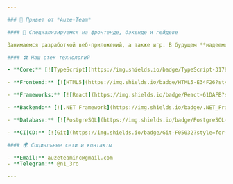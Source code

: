 ```yaml
---

### 👋 Привет от *Auze-Team*

#### 🎇 Специализируемся на фронтенде, бэкенде и гейдеве

Занимаемся разработкой веб-приложений, а также игр. В будущем **надеемся** сделать то, что поможет всем.. или хотя бы кому-то.

#### 🛠 Наш стек технологий

- **Core:** [![TypeScript](https://img.shields.io/badge/TypeScript-3178C6?style=for-the-badge&logo=TypeScript&logoColor=white)](https://www.typescriptlang.org/) [![C#](https://img.shields.io/badge/C%23-239120?style=for-the-badge&logo=c-sharp&logoColor=white)](https://docs.microsoft.com/en-us/dotnet/csharp/) [![Python](https://img.shields.io/badge/Python-3776AB?style=for-the-badge&logo=python&logoColor=white)](https://www.python.org/)

- **Frontend:** [![HTML5](https://img.shields.io/badge/HTML5-E34F26?style=for-the-badge&logo=html5&logoColor=white)](https://developer.mozilla.org/en-US/docs/Web/HTML) [![CSS3](https://img.shields.io/badge/CSS3-1572B6?style=for-the-badge&logo=css3&logoColor=white)](https://developer.mozilla.org/en-US/docs/Web/CSS) [![JavaScript](https://img.shields.io/badge/JavaScript-F7DF1E?style=for-the-badge&logo=javascript&logoColor=white)](https://developer.mozilla.org/en-US/docs/Web/JavaScript) [![Axios](https://img.shields.io/badge/Axios-5A29E4?style=for-the-badge&logo=axios&logoColor=white)](https://axios-http.com/)

- **Frameworks:** [![React](https://img.shields.io/badge/React-61DAFB?style=for-the-badge&logo=react&logoColor=white)](https://reactjs.org/) [![React Query](https://img.shields.io/badge/React_Query-FF4154?style=for-the-badge&logo=react-query&logoColor=white)](https://react-query.tanstack.com/) [![Next.js](https://img.shields.io/badge/Next.js-000000?style=for-the-badge&logo=next.js&logoColor=white)](https://nextjs.org/) || **И** || [![Vue.js](https://img.shields.io/badge/Vue.js-4FC08D?style=for-the-badge&logo=vue.js&logoColor=white)](https://vuejs.org/) [![Nuxt.js](https://img.shields.io/badge/Nuxt.js-00C58E?style=for-the-badge&logo=nuxt.js&logoColor=white)](https://nuxtjs.org/) || **ИЛИ** || [![Astro](https://img.shields.io/badge/Astro-FF5A04?style=for-the-badge&logo=astro&logoColor=white)](https://astro.build/)

- **Backend:** [![.NET Framework](https://img.shields.io/badge/.NET_Framework-512BD4?style=for-the-badge&logo=.net&logoColor=white)](https://dotnet.microsoft.com/) [![FastAPI](https://img.shields.io/badge/FastAPI-009688?style=for-the-badge&logo=fastapi&logoColor=white)](https://fastapi.tiangolo.com/)

- **Database:** [![PostgreSQL](https://img.shields.io/badge/PostgreSQL-4169E1?style=for-the-badge&logo=postgresql&logoColor=white)](https://www.postgresql.org/)

- **CI|CD:** [![Git](https://img.shields.io/badge/Git-F05032?style=for-the-badge&logo=git&logoColor=white)](https://git-scm.com/) [![Docker](https://img.shields.io/badge/Docker-2496ED?style=for-the-badge&logo=docker&logoColor=white)](https://www.docker.com/) [![Postman](https://img.shields.io/badge/Postman-FF6C37?style=for-the-badge&logo=postman&logoColor=white)](https://www.postman.com/)

#### 🌍 Социальные сети и контакты

- **Email:** auzeteaminc@gmail.com
- **Telegram:** @n1_3ro

---
```

